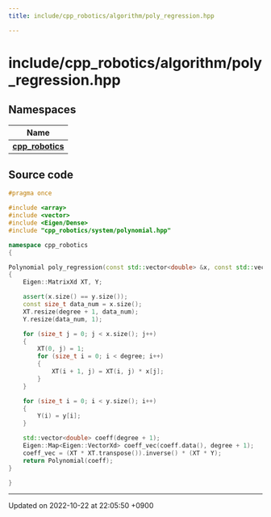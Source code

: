 ```yaml
---
title: include/cpp_robotics/algorithm/poly_regression.hpp

---
```


# include/cpp_robotics/algorithm/poly_regression.hpp



## Namespaces

| Name           |
| -------------- |
| **[cpp_robotics](/cpp_robotics/doxybook/Namespaces/namespacecpp__robotics/)**  |




## Source code

```cpp
#pragma once

#include <array>
#include <vector>
#include <Eigen/Dense>
#include "cpp_robotics/system/polynomial.hpp"

namespace cpp_robotics
{

Polynomial poly_regression(const std::vector<double> &x, const std::vector<double> &y, const size_t degree)
{
    Eigen::MatrixXd XT, Y;

    assert(x.size() == y.size());
    const size_t data_num = x.size();
    XT.resize(degree + 1, data_num);
    Y.resize(data_num, 1);

    for (size_t j = 0; j < x.size(); j++)
    {
        XT(0, j) = 1;
        for (size_t i = 0; i < degree; i++)
        {
            XT(i + 1, j) = XT(i, j) * x[j];
        }
    }

    for (size_t i = 0; i < y.size(); i++)
    {
        Y(i) = y[i];
    }

    std::vector<double> coeff(degree + 1);
    Eigen::Map<Eigen::VectorXd> coeff_vec(coeff.data(), degree + 1);
    coeff_vec = (XT * XT.transpose()).inverse() * (XT * Y);
    return Polynomial(coeff);
}

}
```


-------------------------------

Updated on 2022-10-22 at 22:05:50 +0900
